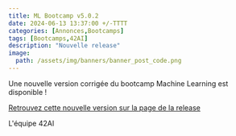 ```yaml
---
title: ML Bootcamp v5.0.2
date: 2024-06-13 13:37:00 +/-TTTT
categories: [Annonces,Bootcamps]
tags: [Bootcamps,42AI]
description: "Nouvelle release"
image:
  path: /assets/img/banners/banner_post_code.png
---
```


Une nouvelle version corrigée du bootcamp Machine Learning est disponible ! 

[Retrouvez cette nouvelle version sur la page de la release](https://github.com/42-AI/bootcamp_machine-learning/releases/tag/version%2Fv5.0.2.post1)

L'équipe 42AI
